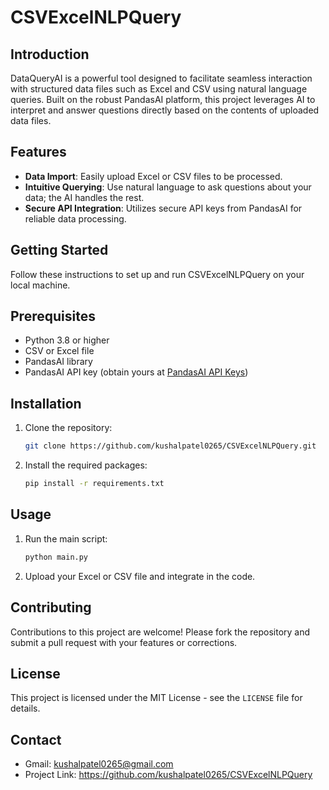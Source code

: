 # CSVExcelNLPQuery

## Introduction
DataQueryAI is a powerful tool designed to facilitate seamless interaction with structured data files such as Excel and CSV using natural language queries. Built on the robust PandasAI platform, this project leverages AI to interpret and answer questions directly based on the contents of uploaded data files.

## Features
- **Data Import**: Easily upload Excel or CSV files to be processed.
- **Intuitive Querying**: Use natural language to ask questions about your data; the AI handles the rest.
- **Secure API Integration**: Utilizes secure API keys from PandasAI for reliable data processing.

## Getting Started
Follow these instructions to set up and run CSVExcelNLPQuery on your local machine.

## Prerequisites
- Python 3.8 or higher
- CSV or Excel file
- PandasAI library
- PandasAI API key (obtain yours at [PandasAI API Keys](https://www.pandabi.ai/admin/api-keys))

## Installation
1. Clone the repository:
   ```bash
   git clone https://github.com/kushalpatel0265/CSVExcelNLPQuery.git
2. Install the required packages:
   ```bash
   pip install -r requirements.txt

## Usage
1. Run the main script:
   ```bash
   python main.py
2. Upload your Excel or CSV file and integrate in the code.

## Contributing
Contributions to this project are welcome! Please fork the repository and submit a pull request with your features or corrections.

## License
This project is licensed under the MIT License - see the `LICENSE` file for details.

## Contact
- Gmail: kushalpatel0265@gmail.com
- Project Link: https://github.com/kushalpatel0265/CSVExcelNLPQuery
